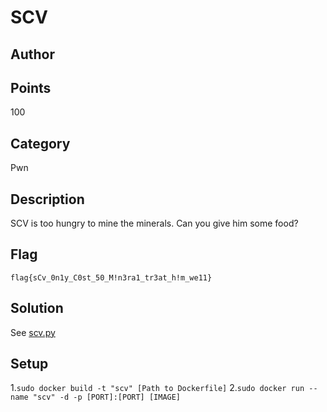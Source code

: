 # SCV
## Author
## Points
100
## Category
Pwn
## Description
SCV is too hungry to mine the minerals. Can you give him some food?
## Flag
`flag{sCv_0n1y_C0st_50_M!n3ra1_tr3at_h!m_we11}` 
## Solution 
See [scv.py](scv.py)
## Setup
1.`sudo docker build -t "scv" [Path to Dockerfile]`
2.`sudo docker run --name "scv" -d -p [PORT]:[PORT] [IMAGE]`